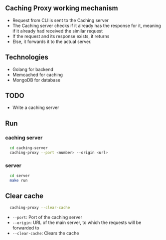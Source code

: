 ## Caching Proxy working mechanism
* Request from CLI is sent to the Caching server  
* The Caching server checks if it already has the response for it, meaning if it already had received the similar request 
* If the request and its response exists, it returns
* Else, it forwards it to the actual server.

## Technologies 
* Golang for backend
* Memcached for caching
* MongoDB for database
 
## TODO
* Write a caching server 

## Run 
### caching server
```bash
  cd caching-server
  caching-proxy --port <number> --origin <url>
```

### server
```bash
  cd server
  make run
```



## Clear cache
```bash
  caching-proxy --clear-cache
```

* `--port`: Port of the caching server
* `--origin`: URL of the main server, to which the requests will be forwarded to
* `--clear-cache`: Clears the cache

